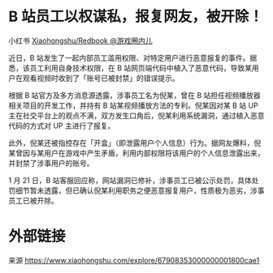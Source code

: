 # B 站员工以权谋私，报复网友，被开除！

小红书 [Xiaohongshu/Redbook @游戏圈内儿](https://www.xiaohongshu.com/user/profile/66f55684000000001d020afb)

近日，B 站发生了一起内部员工滥用权限、对特定用户进行恶意报复的事件。据悉，该员工利用自身技术权限，在 B 站网页端代码中植入了恶意代码，导致某用户在观看视频时收到了「账号已被封禁」的错误提示。

根据 B 站官方及多方消息源透露，涉事员工名为倪某，曾在 B 站担任视频播放器相关项目的开发工作，并持有 B 站某视频播放方法的专利。倪某因对某 B 站 UP 主在社交平台上的观点不满，双方发生口角后，倪某利用系统漏洞，通过植入恶意代码的方式对 UP 主进行了报复。

此外，倪某还被指控存在「开盒」（即泄露用户个人信息）行为。据网友爆料，倪某曾因与某用户在游戏中产生矛盾，利用内部权限将该用户的个人信息泄露出来，并封禁了涉事用户的账号。

1 月 21 日，B 站客服回应称，网站漏洞已修补，涉事员工已被公示处罚，具体处罚细节暂未透露，但已确认倪某利用职务之便恶意报复用户，性质极为恶劣，涉事员工已被开除。

# 外部链接

来源 https://www.xiaohongshu.com/explore/67908353000000001800cae1
